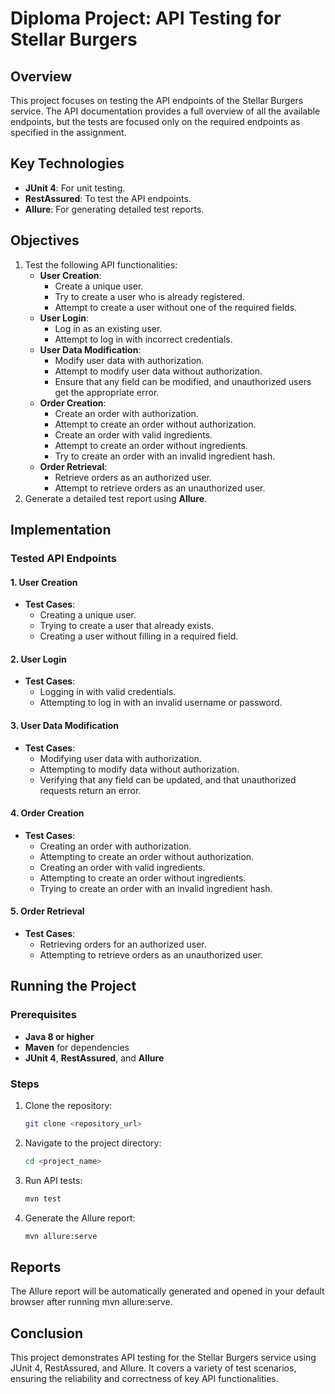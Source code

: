 # Diploma Project: API Testing for Stellar Burgers

## Overview
This project focuses on testing the API endpoints of the Stellar Burgers service. The API documentation provides a full overview of all the available endpoints, but the tests are focused only on the required endpoints as specified in the assignment.

## Key Technologies
- **JUnit 4**: For unit testing.
- **RestAssured**: To test the API endpoints.
- **Allure**: For generating detailed test reports.

## Objectives
1. Test the following API functionalities:
   - **User Creation**:
     - Create a unique user.
     - Try to create a user who is already registered.
     - Attempt to create a user without one of the required fields.
   - **User Login**:
     - Log in as an existing user.
     - Attempt to log in with incorrect credentials.
   - **User Data Modification**:
     - Modify user data with authorization.
     - Attempt to modify user data without authorization.
     - Ensure that any field can be modified, and unauthorized users get the appropriate error.
   - **Order Creation**:
     - Create an order with authorization.
     - Attempt to create an order without authorization.
     - Create an order with valid ingredients.
     - Attempt to create an order without ingredients.
     - Try to create an order with an invalid ingredient hash.
   - **Order Retrieval**:
     - Retrieve orders as an authorized user.
     - Attempt to retrieve orders as an unauthorized user.
2. Generate a detailed test report using **Allure**.

## Implementation

### Tested API Endpoints

#### 1. User Creation
- **Test Cases**:
  - Creating a unique user.
  - Trying to create a user that already exists.
  - Creating a user without filling in a required field.

#### 2. User Login
- **Test Cases**:
  - Logging in with valid credentials.
  - Attempting to log in with an invalid username or password.

#### 3. User Data Modification
- **Test Cases**:
  - Modifying user data with authorization.
  - Attempting to modify data without authorization.
  - Verifying that any field can be updated, and that unauthorized requests return an error.

#### 4. Order Creation
- **Test Cases**:
  - Creating an order with authorization.
  - Attempting to create an order without authorization.
  - Creating an order with valid ingredients.
  - Attempting to create an order without ingredients.
  - Trying to create an order with an invalid ingredient hash.

#### 5. Order Retrieval
- **Test Cases**:
  - Retrieving orders for an authorized user.
  - Attempting to retrieve orders as an unauthorized user.

## Running the Project

### Prerequisites
- **Java 8 or higher**
- **Maven** for dependencies
- **JUnit 4**, **RestAssured**, and **Allure**

### Steps
1. Clone the repository:
   ```bash
   git clone <repository_url>
   ```
2. Navigate to the project directory:
   ```bash
   cd <project_name>
   ```
3. Run API tests:
   ```bash
   mvn test
   ```
4. Generate the Allure report:
   ```bash
   mvn allure:serve
   ```

## Reports
The Allure report will be automatically generated and opened in your default browser after running mvn allure:serve.

## Conclusion
This project demonstrates API testing for the Stellar Burgers service using JUnit 4, RestAssured, and Allure. It covers a variety of test scenarios, ensuring the reliability and correctness of key API functionalities.
